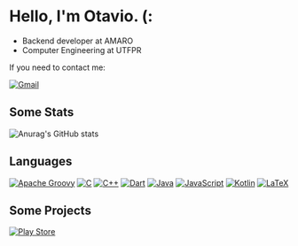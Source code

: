 # Hello, I'm Otavio. (:

- Backend developer at AMARO
- Computer Engineering at UTFPR

If you need to contact me:

[![Gmail](https://img.shields.io/badge/Gmail-D14836?style=for-the-badge&logo=gmail&logoColor=white)](mailto:otavio.miguel@amaro.com)

## Some Stats
![Anurag's GitHub stats](https://github-readme-stats.vercel.app/api?username=OtavioMiguel19&show_icons=true&theme=Gradient)


## Languages
[![Apache Groovy](https://img.shields.io/badge/Apache%20Groovy-4298B8.svg?style=for-the-badge&logo=Apache+Groovy&logoColor=white)]()
[![C](https://img.shields.io/badge/c-%2300599C.svg?style=for-the-badge&logo=c&logoColor=white)]()
[![C++](https://img.shields.io/badge/c++-%2300599C.svg?style=for-the-badge&logo=c%2B%2B&logoColor=white)]()
[![Dart](https://img.shields.io/badge/dart-%230175C2.svg?style=for-the-badge&logo=dart&logoColor=white)]()
[![Java](https://img.shields.io/badge/java-%23ED8B00.svg?style=for-the-badge&logo=java&logoColor=white)]()
[![JavaScript](https://img.shields.io/badge/javascript-%23323330.svg?style=for-the-badge&logo=javascript&logoColor=%23F7DF1E)]()
[![Kotlin](https://img.shields.io/badge/kotlin-%230095D5.svg?style=for-the-badge&logo=kotlin&logoColor=white)]()
[![LaTeX](https://img.shields.io/badge/latex-%23008080.svg?style=for-the-badge&logo=latex&logoColor=white)]()

## Some Projects
[![Play Store](https://img.shields.io/badge/Google_Play-414141?style=for-the-badge&logo=google-play&logoColor=white)](https://play.google.com/store/apps/dev?id=6868072271048296143)
